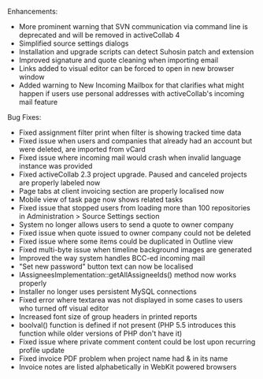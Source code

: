 Enhancements:

* More prominent warning that SVN communication via command line is deprecated and will be removed in activeCollab 4
* Simplified source settings dialogs
* Installation and upgrade scripts can detect Suhosin patch and extension
* Improved signature and quote cleaning when importing email
* Links added to visual editor can be forced to open in new browser window
* Added warning to New Incoming Mailbox for that clarifies what might happen if users use personal addresses with activeCollab's incoming mail feature

Bug Fixes:

* Fixed assignment filter print when filter is showing tracked time data
* Fixed issue when users and companies that already had an account but were deleted, are imported from vCard
* Fixed issue where incoming mail would crash when invalid language instance was provided
* Fixed activeCollab 2.3 project upgrade. Paused and canceled projects are properly labeled now
* Page tabs at client invoicing section are properly localised now
* Mobile view of task page now shows related tasks
* Fixed issue that stopped users from loading more than 100 repositories in Administration > Source Settings section
* System no longer allows users to send a quote to owner company
* Fixed issue when quote issued to owner company could not be deleted
* Fixed issue where some items could be duplicated in Outline view
* Fixed multi-byte issue when timeline background images are generated
* Improved the way system handles BCC-ed incoming mail
* "Set new password" button text can now be localised
* IAssigneesImplementation::getAllAssigneeIds() method now works properly
* Installer no longer uses persistent MySQL connections
* Fixed error where textarea was not displayed in some cases to users who turned off visual editor
* Increased font size of group headers in printed reports
* boolval() function is defined if not present (PHP 5.5 introduces this function while older versions of PHP don't have it)
* Fixed issue where private comment content could be lost upon recurring profile update
* Fixed invoice PDF problem when project name had & in its name
* Invoice notes are listed alphabetically in WebKit powered browsers